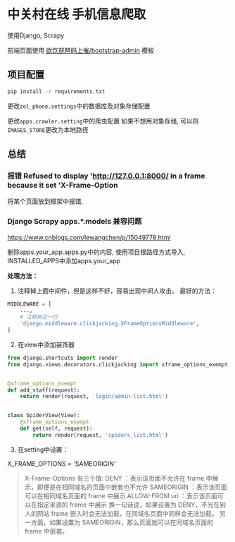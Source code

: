 # 中关村在线 手机信息爬取

使用Django, Scrapy

前端页面使用 [欲饮琵琶码上催/bootstrap-admin](https://gitee.com/ajiho/bootstrap-admin.git) 模板

## 项目配置

```bash
pip install -r requirements.txt
```

更改`zol_phone.settings`中的数据库及对象存储配置

更改`apps.crawler.setting`中的爬虫配置
如果不想用对象存储, 可以将`IMAGES_STORE`更改为本地路径

## 总结

### 报错 Refused to display 'http://127.0.0.1:8000/ in a frame because it set 'X-Frame-Option

将某个页面放到框架中报错,

### Django Scrapy apps.*.models 兼容问题

https://www.cnblogs.com/lewangchen/p/15049778.html

删除apps.your_app.apps.py中的内容, 使用项目根路径方式导入, INSTALLED_APPS中添加apps.your_app


**处理方法：**

1. 注释掉上面中间件，但是这样不好，容易出现中间人攻击。
   最好的方法：

```python
MIDDLEWARE = [
    ...,
    # 注释掉这一行
    'django.middleware.clickjacking.XFrameOptionsMiddleware',
]
```

2. 在view中添加装饰器

```python
from django.shortcuts import render
from django.views.decorators.clickjacking import xframe_options_exempt


@xframe_options_exempt
def add_staff(request):
    return render(request, 'login/admin-list.html')


class SpiderView(View):
    @xframe_options_exempt
    def get(self, request):
        return render(request, 'spiders_list.html')

```

3. 在setting中设置：

X_FRAME_OPTIONS = 'SAMEORIGIN'

> X-Frame-Options 有三个值:
> DENY ：表示该页面不允许在 frame 中展示，即便是在相同域名的页面中嵌套也不允许
> SAMEORIGIN ：表示该页面可以在相同域名页面的 frame 中展示
> ALLOW-FROM uri ：表示该页面可以在指定来源的 frame 中展示
> 换一句话说，如果设置为 DENY，不光在别人的网站 frame 嵌入时会无法加载，在同域名页面中同样会无法加载。
> 另一方面，如果设置为 SAMEORIGIN，那么页面就可以在同域名页面的 frame 中嵌套。